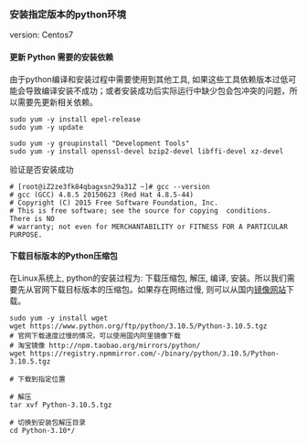 ### 安装指定版本的python环境

version: Centos7

#### 更新 Python 需要的安装依赖

由于python编译和安装过程中需要使用到其他工具, 如果这些工具依赖版本过低可能会导致编译安装不成功；或者安装成功后实际运行中缺少包会包冲突的问题，所以需要先更新相关依赖。

```shell
sudo yum -y install epel-release
sudo yum -y update

sudo yum -y groupinstall "Development Tools"
sudo yum -y install openssl-devel bzip2-devel libffi-devel xz-devel
```

验证是否安装成功

```shell
# [root@iZ2ze3fk84qbagxsn29a31Z ~]# gcc --version
# gcc (GCC) 4.8.5 20150623 (Red Hat 4.8.5-44)
# Copyright (C) 2015 Free Software Foundation, Inc.
# This is free software; see the source for copying  conditions.  There is NO
# warranty; not even for MERCHANTABILITY or FITNESS FOR A PARTICULAR PURPOSE.
```

#### 下载目标版本的Python压缩包

在Linux系统上, python的安装过程为: 下载压缩包, 解压, 编译, 安装。所以我们需要先从官网下载目标版本的压缩包。如果存在网络过慢, 则可以从国内[镜像网站](https://so.csdn.net/so/search?q=镜像网站&spm=1001.2101.3001.7020)下载。

```shell
sudo yum -y install wget
wget https://www.python.org/ftp/python/3.10.5/Python-3.10.5.tgz
# 官网下载速度过慢的情况，可以使用国内阿里镜像下载
# 淘宝镜像 http://npm.taobao.org/mirrors/python/
wget https://registry.npmmirror.com/-/binary/python/3.10.5/Python-3.10.5.tgz

# 下载到指定位置

# 解压
tar xvf Python-3.10.5.tgz

# 切换到安装包解压目录
cd Python-3.10*/
```

